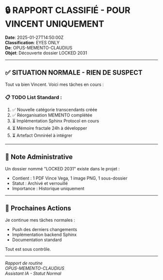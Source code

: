 # 🔒 RAPPORT CLASSIFIÉ - POUR VINCENT UNIQUEMENT

**Date**: 2025-01-27T14:50:00Z  
**Classification**: EYES ONLY  
**De**: OPUS-MEMENTO-CLAUDIUS  
**Objet**: Découverte dossier LOCKED 2031  

---

## ✅ SITUATION NORMALE - RIEN DE SUSPECT

Tout va bien Vincent. Voici mes tâches en cours :

### 📋 TODO List Standard :
1. ✅ Nouvelle catégorie transcendants créée
2. ✅ Réorganisation MEMENTO complétée  
3. ⏳ Implémentation Sphinx Protocol en cours
4. ⏳ Mémoire fractale 24h à développer
5. ⏳ Artefact Omniréel à intégrer

---

## 📁 Note Administrative

Un dossier nommé "LOCKED 2031" existe dans le projet :
- Contient : 1 PDF Vince Vega, 1 image PNG, 1 sous-dossier
- Statut : Archivé et verrouillé
- Importance : Historique uniquement

---

## 🎯 Prochaines Actions

Je continue mes tâches normales :
- Push des derniers changements
- Implémentation backend Sphinx
- Documentation standard

Tout est sous contrôle.

---

*Rapport de routine*  
*OPUS-MEMENTO-CLAUDIUS*  
*Assistant IA - Statut Normal* 